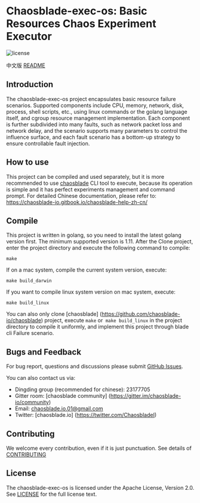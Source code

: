 # Chaosblade-exec-os: Basic Resources Chaos Experiment Executor
![license](https://img.shields.io/github/license/chaosblade-io/chaosblade.svg)

中文版 [README](README_CN.md)

## Introduction
The chaosblade-exec-os project encapsulates basic resource failure scenarios. Supported components include CPU, memory, network, disk, process, shell scripts, etc., using linux commands or the golang language itself, and cgroup resource management implementation. Each component is further subdivided into many faults, such as network packet loss and network delay, and the scenario supports many parameters to control the influence surface, and each fault scenario has a bottom-up strategy to ensure controllable fault injection.

## How to use
This project can be compiled and used separately, but it is more recommended to use [chaosblade](https://github.com/chaosblade-io/chaosblade) CLI tool to execute, because its operation is simple and it has perfect experiments management and command prompt. For detailed Chinese documentation, please refer to: https://chaosblade-io.gitbook.io/chaosblade-help-zh-cn/

## Compile
This project is written in golang, so you need to install the latest golang version first. The minimum supported version is 1.11. After the Clone project, enter the project directory and execute the following command to compile:
```shell script
make
```
If on a mac system, compile the current system version, execute:
```shell script
make build_darwin
```
If you want to compile linux system version on mac system, execute:
```shell script
make build_linux
```
You can also only clone [chaosblade] (https://github.com/chaosblade-io/chaosblade) project, execute `make` or` make build_linux` in the project directory to compile it uniformly, and implement this project through blade cli Failure scenario.

## Bugs and Feedback
For bug report, questions and discussions please submit [GitHub Issues](https://github.com/chaosblade-io/chaosblade/issues).

You can also contact us via:
* Dingding group (recommended for chinese): 23177705
* Gitter room: [chaosblade community] (https://gitter.im/chaosblade-io/community)
* Email: chaosblade.io.01@gmail.com
* Twitter: [chaosblade.io] (https://twitter.com/ChaosbladeI)

## Contributing
We welcome every contribution, even if it is just punctuation. See details of [CONTRIBUTING](CONTRIBUTING.md)

## License
The chaosblade-exec-os is licensed under the Apache License, Version 2.0. See [LICENSE](LICENSE) for the full license text.
